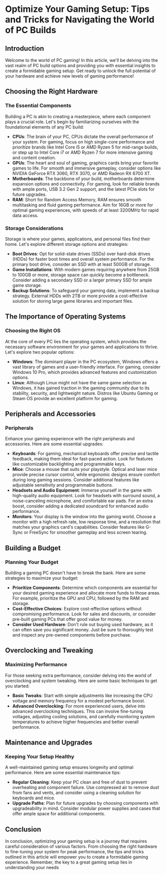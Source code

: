 # Optimize Your Gaming Setup: Tips and Tricks for Navigating the World of PC Builds

## Introduction
Welcome to the world of PC gaming! In this article, we'll be delving into the vast realm of PC build options and providing you with essential insights to create a formidable gaming setup. Get ready to unlock the full potential of your hardware and achieve new levels of gaming performance!

## Choosing the Right Hardware

### The Essential Components
Building a PC is akin to creating a masterpiece, where each component plays a crucial role. Let's begin by familiarizing ourselves with the foundational elements of any PC build:

- **CPUs**: The brain of your PC, CPUs dictate the overall performance of your system. For gaming, focus on high single-core performance and prioritize brands like Intel Core i5 or AMD Ryzen 5 for mid-range builds, or step up to Intel Core i7 or AMD Ryzen 7 for more intensive gaming and content creation.
- **GPUs**: The heart and soul of gaming, graphics cards bring your favorite games to life. For smooth and immersive gameplay, consider options like NVIDIA GeForce RTX 3060, RTX 3070, or AMD Radeon RX 6700 XT.
- **Motherboards**: The backbone of your build, motherboards determine expansion options and connectivity. For gaming, look for reliable brands with ample ports, USB 3.2 Gen 2 support, and the latest PCIe slots for future upgrades.
- **RAM**: Short for Random Access Memory, RAM ensures smooth multitasking and fluid gaming performance. Aim for 16GB or more for optimal gaming experiences, with speeds of at least 3200MHz for rapid data access.

### Storage Considerations
Storage is where your games, applications, and personal files find their home. Let's explore different storage options and strategies:

- **Boot Drives**: Opt for solid-state drives (SSDs) over hard-disk drives (HDDs) for faster boot times and overall system performance. For the primary boot drive, consider an SSD with at least 500GB of storage.
- **Game Installations**: With modern games requiring anywhere from 25GB to 100GB or more, storage space can quickly become a bottleneck. Consider adding a secondary SSD or a larger primary SSD for ample game storage.
- **Backup Solutions**: To safeguard your gaming data, implement a backup strategy. External HDDs with 2TB or more provide a cost-effective solution for storing large game libraries and important files.

## The Importance of Operating Systems

### Choosing the Right OS
At the core of every PC lies the operating system, which provides the necessary software environment for your games and applications to thrive. Let's explore two popular options:

- **Windows**: The dominant player in the PC ecosystem, Windows offers a vast library of games and a user-friendly interface. For gaming, consider Windows 10 Pro, which provides advanced features and customization options.
- **Linux**: Although Linux might not have the same game selection as Windows, it has gained traction in the gaming community due to its stability, security, and lightweight nature. Distros like Ubuntu Gaming or Steam OS provide an excellent platform for gaming.

## Peripherals and Accessories

### Peripherals
Enhance your gaming experience with the right peripherals and accessories. Here are some essential upgrades:

- **Keyboards**: For gaming, mechanical keyboards offer precise and tactile feedback, making them ideal for fast-paced action. Look for features like customizable backlighting and programmable keys.
- **Mice**: Choose a mouse that suits your playstyle. Optical and laser mice provide precise cursor control, while ergonomic designs ensure comfort during long gaming sessions. Consider additional features like adjustable sensitivity and programmable buttons.
- **Headsets and Audio Equipment**: Immerse yourself in the game with high-quality audio equipment. Look for headsets with surround sound, a noise-canceling microphone, and comfortable ear pads. For an extra boost, consider adding a dedicated soundcard for enhanced audio performance.
- **Monitors**: Your display is the window into the gaming world. Choose a monitor with a high refresh rate, low response time, and a resolution that matches your graphics card's capabilities. Consider features like G-Sync or FreeSync for smoother gameplay and less screen tearing.

## Building a Budget

### Planning Your Budget
Building a gaming PC doesn't have to break the bank. Here are some strategies to maximize your budget:

- **Prioritize Components**: Determine which components are essential for your desired gaming experience and allocate more funds to those areas. For example, prioritize the GPU and CPU, followed by the RAM and storage.
- **Cost-Effective Choices**: Explore cost-effective options without compromising performance. Look for sales and discounts, or consider pre-built gaming PCs that offer good value for money.
- **Consider Used Hardware**: Don't rule out buying used hardware, as it can often save you significant money. Just be sure to thoroughly test and inspect any pre-owned components before purchase.

## Overclocking and Tweaking

### Maximizing Performance
For those seeking extra performance, consider delving into the world of overclocking and system tweaking. Here are some basic techniques to get you started:

- **Basic Tweaks**: Start with simple adjustments like increasing the CPU voltage and memory frequency for a modest performance boost.
- **Advanced Overclocking**: For more experienced users, delve into advanced overclocking techniques. This can involve fine-tuning voltages, adjusting cooling solutions, and carefully monitoring system temperatures to achieve higher frequencies and better overall performance.

## Maintenance and Upgrades

### Keeping Your Setup Healthy
A well-maintained gaming setup ensures longevity and optimal performance. Here are some essential maintenance tips:

- **Regular Cleaning**: Keep your PC clean and free of dust to prevent overheating and component failure. Use compressed air to remove dust from fans and vents, and consider using a cleaning solution for keyboards and mice.
- **Upgrade Paths**: Plan for future upgrades by choosing components with upgradeability in mind. Consider modular power supplies and cases that offer ample space for additional components.

## Conclusion

In conclusion, optimizing your gaming setup is a journey that requires careful consideration of various factors. From choosing the right hardware to fine-tuning your system for peak performance, the tips and tricks outlined in this article will empower you to create a formidable gaming experience. Remember, the key to a great gaming setup lies in understanding your needs